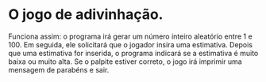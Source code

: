 # O jogo de adivinhação.
Funciona assim: o programa irá gerar um número inteiro aleatório entre 1 e 100. Em seguida, ele solicitará que o jogador insira uma estimativa. Depois que uma estimativa for inserida, o programa indicará se a estimativa é muito baixa ou muito alta. Se o palpite estiver correto, o jogo irá imprimir uma mensagem de parabéns e sair.
